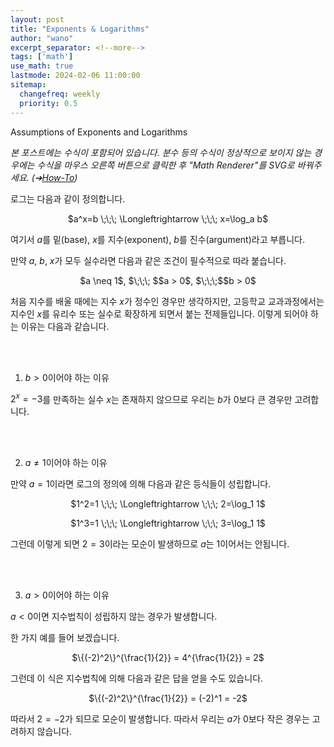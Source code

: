 ```yaml
---
layout: post
title: "Exponents & Logarithms"
author: "wano"
excerpt_separator: <!--more-->
tags: ['math']
use_math: true
lastmode: 2024-02-06 11:00:00
sitemap:
  changefreq: weekly
  priority: 0.5
---
```


Assumptions of Exponents and Logarithms <!--more-->

*본 포스트에는 수식이 포함되어 있습니다. 분수 등의 수식이 정상적으로 보이지 않는 경우에는 수식을 마우스 오른쪽 버튼으로 클릭한 후 "Math Renderer"를 SVG로 바꿔주세요. (➔[How-To](https://cgvfxmath.github.io/2023-03-18/math-renderer))*

로그는 다음과 같이 정의합니다.

<p style="text-align: center;">$a^x=b \;\;\; \Longleftrightarrow \;\;\; x=\log_a b$</p>

여기서 $a$를 밑(base), $x$를 지수(exponent), $b$를 진수(argument)라고 부릅니다.

만약 $a$, $b$, $x$가 모두 실수라면 다음과 같은 조건이 필수적으로 따라 붙습니다.

<p style="text-align: center;">$a \neq 1$, $\;\;\; $$a > 0$, $\;\;\;$$b > 0$</p>

처음 지수를 배울 때에는 지수 $x$가 정수인 경우만 생각하지만, 고등학교 교과과정에서는 지수인 $x$를 유리수 또는 실수로 확장하게 되면서 붙는 전제들입니다. 이렇게 되어야 하는 이유는 다음과 같습니다.

<br /><br />

1) $b > 0$이어야 하는 이유

$2^x = -3$를 만족하는 실수 $x$는 존재하지 않으므로 우리는 $b$가 0보다 큰 경우만 고려합니다.

<br /><br />

2) $a \neq 1$이어야 하는 이유

만약 $a=1$이라면 로그의 정의에 의해 다음과 같은 등식들이 성립합니다.

<p style="text-align: center;">$1^2=1 \;\;\; \Longleftrightarrow \;\;\; 2=\log_1 1$</p>
<p style="text-align: center;">$1^3=1 \;\;\; \Longleftrightarrow \;\;\; 3=\log_1 1$</p>

그런데 이렇게 되면 $2 = 3$이라는 모순이 발생하므로 $a$는 1이어서는 안됩니다.

<br /><br />

3) $a > 0$이어야 하는 이유

$a < 0$이면 지수법칙이 성립하지 않는 경우가 발생합니다.

한 가지 예를 들어 보겠습니다.

<p style="text-align: center;">$\{(-2)^2\}^{\frac{1}{2}} = 4^{\frac{1}{2}} = 2$</p>

그런데 이 식은 지수법칙에 의해 다음과 같은 답을 얻을 수도 있습니다.

<p style="text-align: center;">$\{(-2)^2\}^{\frac{1}{2}} = (-2)^1 = -2$</p>

따라서 $2 = -2$가 되므로 모순이 발생합니다. 따라서 우리는 $a$가 0보다 작은 경우는 고려하지 않습니다.


